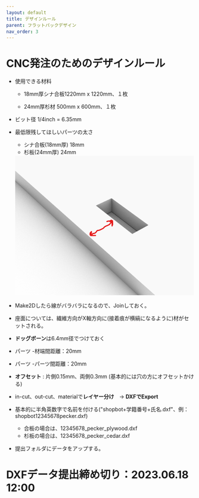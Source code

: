 ```yaml
---
layout: default
title: デザインルール
parent: フラットパックデザイン
nav_order: 3
---
```


# CNC発注のためのデザインルール

* 使用できる材料

  * 18mm厚シナ合板1220mm x 1220mm、１枚

  * 24mm厚杉材 500mm x 600mm、１枚

* ビット径 1/4inch = 6.35mm

* 最低限残してほしいパーツの太さ
  * シナ合板(18mm厚) 18mm
  * 杉板(24mm厚) 24mm

  <img src="../images/minimum_thickness.png" alt="hi" class="inline"/>


* Make2Dしたら線がバラバラになるので、Joinしておく。

* 座面については、繊維方向がX軸方向に(接着痕が横縞になるように)材がセットされる。

* **ドッグボーン**は6.4mm径でつけておく

* パーツ -材端間距離：20mm

* パーツ -パーツ間距離：20mm

* **オフセット** : 片側0.15mm、両側0.3mm (基本的には穴の方にオフセットかける)

* in-cut、out-cut、materialで**レイヤー分け**　→ **DXFでExport**

* 基本的に半角英数字で名前を付ける("shopbot+学籍番号+氏名.dxf"、例：shopbot12345678pecker.dxf)
  * 合板の場合は、12345678_pecker_plywood.dxf
  * 杉板の場合は、12345678_pecker_cedar.dxf


* 提出フォルダにデータをアップする。

# DXFデータ提出締め切り：2023.06.18 12:00
